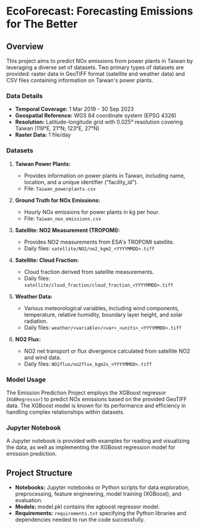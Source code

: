 # EcoForecast: Forecasting Emissions for The Better

## Overview

This project aims to predict NOx emissions from power plants in Taiwan by leveraging a diverse set of datasets. Two primary types of datasets are provided: raster data in GeoTIFF format (satellite and weather data) and CSV files containing information on Taiwan's power plants.

### Data Details

- **Temporal Coverage:** 1 Mar 2019 - 30 Sep 2023
- **Geospatial Reference:** WGS 84 coordinate system (EPSG 4326)
- **Resolution:** Latitude-longitude grid with 0.025° resolution covering Taiwan (119°E, 21°N; 123°E, 27°N)
- **Raster Data:** 1 file/day

### Datasets

1. **Taiwan Power Plants:**
   - Provides information on power plants in Taiwan, including name, location, and a unique identifier ("facility_id").
   - File: `Taiwan_powerplants.csv`

2. **Ground Truth for NOx Emissions:**
   - Hourly NOx emissions for power plants in kg per hour.
   - File: `Taiwan_nox_emissions.csv`

3. **Satellite: NO2 Measurement (TROPOMI):**
   - Provides NO2 measurements from ESA's TROPOMI satellite.
   - Daily files: `satellite/NO2/no2_kgm2_<YYYYMMDD>.tiff`

4. **Satellite: Cloud Fraction:**
   - Cloud fraction derived from satellite measurements.
   - Daily files: `satellite/cloud_fraction/cloud_fraction_<YYYYMMDD>.tiff`

5. **Weather Data:**
   - Various meteorological variables, including wind components, temperature, relative humidity, boundary layer height, and solar radiation.
   - Daily files: `weather/<variable>/<var>_<units>_<YYYYMMDD>.tiff`

6. **NO2 Flux:**
   - NO2 net transport or flux divergence calculated from satellite NO2 and wind data.
   - Daily files: `NO2flux/no2flux_kgm2s_<YYYYMMDD>.tiff`

### Model Usage

The Emission Prediction Project employs the XGBoost regressor (`XGBRegressor`) to predict NOx emissions based on the provided GeoTIFF data. The XGBoost model is known for its performance and efficiency in handling complex relationships within datasets.

### Jupyter Notebook

A Jupyter notebook is provided with examples for reading and visualizing the data, as well as implementing the XGBoost regression model for emission prediction.

## Project Structure

- **Notebooks:** Jupyter notebooks or Python scripts for data exploration, preprocessing, feature engineering, model training (XGBoost), and evaluation.
- **Models:** model.pkl contains the xgboost regressor model.
- **Requirements:** `requirements.txt` specifying the Python libraries and dependencies needed to run the code successfully.
